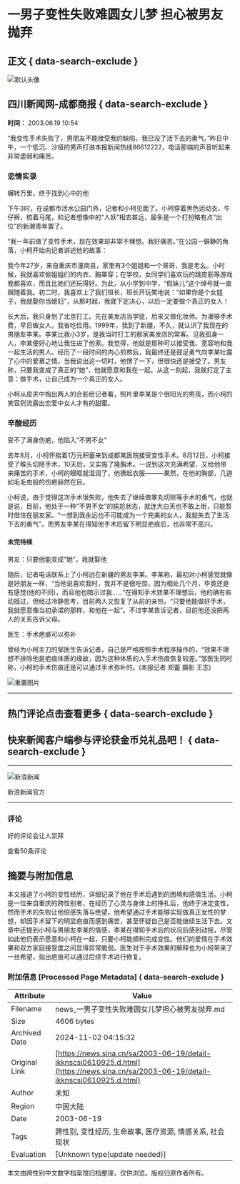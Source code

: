# 一男子变性失败难圆女儿梦 担心被男友抛弃

## 正文 { data-search-exclude }


![默认头像](https://n.sinaimg.cn/default/622af858/20181010/default_avatar.jpg)

## 四川新闻网-成都商报 { data-search-exclude }

**时间：** 2003.06.19 10:54

“我变性手术失败了，男朋友不能接受我的缺陷，我已没了活下去的勇气。”昨日中午，一个低沉、沙哑的男声打进本报新闻热线86612222，电话那端的声音听起来非常虚弱和痛苦。

### 恋情实录

辗转万里，终于找到心中的他

下午3时，在成都市活水公园门外，记者和小柯见面了。小柯穿着黑色运动衣、牛仔裤，梳着马尾，和记者想像中的“人妖”相去甚远，最多是一个打扮略有点“出位”的新潮青年罢了。

“我一年前做了变性手术，现在效果却非常不理想。我好痛苦。”在公园一僻静的角落，小柯开始向记者讲述他的故事：

我今年27岁，来自重庆市潼南县，家里有3个姐姐和一个哥哥，我是老幺。小时候，我就喜欢偷姐姐们的内衣、胸罩穿；在学校，女同学们喜欢玩的跳皮筋等游戏我都喜欢，而且比她们还玩得好。为此，从小学到中学，“假妹儿”这个绰号就一直跟随着我。初二时，我喜欢上了我们班长，班长开玩笑地说：“如果你是个女娃子，我就娶你当媳妇”，从那时起，我就下定决心，以后一定要做个真正的女人！

长大后，我只身到了北京打工。先在美发店当学徒，后来又做化妆师。为凑够手术费，早日做女人，我省吃俭用。1999年，我到了新疆，不久，就认识了我现在的男朋友李某。李某比我小3岁，是我当时打工的那家美发店的常客。见我孤身一人，李某便好心地让我住进了他家。我觉得，他就是那种可以接受我、宽容地和我一起生活的男人。经历了一段时间的内心煎熬后，我最终还是鼓足勇气向李某吐露了心中的爱慕之情。当我说出这一切时，他愣了一下，但很快还是接受了。男友称，只要我变成了真正的“她”，他就愿意和我在一起。从这一刻起，我就打定了主意：做手术，让自己成为一个真正的女人。

小柯从皮夹中掏出两人的合影给记者看，照片里李某是个很阳光的男孩，而小柯的笑容则流露出恋爱中女人才有的甜蜜。

### 辛酸经历

受不了满身伤疤，他陷入“不男不女”

去年8月，小柯怀揣着1万元积蓄来到成都某医院接受变性手术。8月12日，小柯接受了喉头切除手术，10天后，又实施了隆胸术。一说到这次充满希望、又给他带来痛苦的手术，小柯的眼眶就湿润了，他撩起衣服———果然，在他的胸部，几道如毛毛虫般的伤疤赫然在目。

小柯说，由于觉得这次手术很失败，他失去了继续做睾丸切除等手术的勇气，也就是说，目前，他处于一种“不男不女”的尴尬状态，就连大白天也不敢上街，只能暂时借住在朋友家。“一想到我永远也不可能成为一个完美的女人，我就失去了生活下去的勇气”。而男友李某在得知他手术后留下明显疤痕后，也非常不高兴。

#### 未完待续

男友：只要他能变成“她”，我就娶他

随后，记者电话联系上了小柯远在新疆的男友李某。李某称，最初对小柯感觉就像是好朋友一样，“当他说喜欢我时，我并不是很吃惊，因为相处几个月，毕竟还是有感觉(他的不同)，而且他也暗示过我……”在得知手术效果不理想后，他的确有些动摇过，但经过冷静思考，目前两人又恢复了从前的亲热，“只要他能做好手术，我就愿意像当初承诺的那样，和他在一起”。不过李某告诉记者，目前他还没把两人的关系告诉父母。

医生：手术疤痕可以弥补

曾经为小柯主刀的邹医生告诉记者，自己是严格按照手术程序操作的，“效果不理想不排除他是疤痕体质的缘故，因为这种体质的人手术伤痕恢复较差。”邹医生同时称，小柯的手术伤痕还是可以通过手术弥补的。(本报记者 郑蕾 摄影 王志)

![重要图片](https://n.sinaimg.cn/default/2fb77759/20151125/320X320.png)

---

## 热门评论点击查看更多 { data-search-exclude }

## 快来新闻客户端参与评论获金币兑礼品吧！ { data-search-exclude }

---

![新浪新闻](https://n.sinaimg.cn/default/80905340/20200331/sinalogo.png)

新浪新闻官方

---

### 评论

好的评论会让人崇拜

查看50条评论

## 摘要与附加信息

<!-- tcd_abstract -->
本文报道了小柯的变性经历，详细记录了他在手术后遇到的困境和感情生活。小柯是一位来自重庆的跨性别者，在经历了心灵与身体上的挣扎后，他终于决定变性，然而手术的失败让他倍感失落与绝望。他希望通过手术能够实现做真正女性的梦想，却因手术留下的明显疤痕而感到痛苦，甚至怀疑自己是否能继续生活下去。文章中还提到小柯与男朋友李某的情感，李某在得知手术后的状况后感到动摇，尽管如此他仍表示愿意和小柯在一起，只要小柯能顺利完成变性。他们的爱情在手术效果和双方家庭接受度之间显得异常脆弱。医生对于手术效果的解释也为小柯带来了一丝希望，指出疤痕可以通过后续手术进行修复。
<!-- tcd_abstract_end -->

### 附加信息 [Processed Page Metadata] { data-search-exclude }

| Attribute       | Value                                  |
|-----------------|----------------------------------------|
| Filename        | news_一男子变性失败难圆女儿梦担心被男友抛弃.md                             |
| Size            | 4606 bytes                           |
| Archived Date   | 2024-11-02 04:15:32                             |
| Original Link   | [https://news.sina.cn/sa/2003-06-19/detail-ikknscsi0610925.d.html](https://news.sina.cn/sa/2003-06-19/detail-ikknscsi0610925.d.html)                       |
| Author          | 未知                               |
| Region          | 中国大陆                               |
| Date            | 2003-06-19                                 |
| Tags            | 跨性别, 变性经历, 生命故事, 医疗资源, 情感关系, 社会现状                                 |
| Evaluation            | [Unknown type(update needed)]                                 |
<!-- tcd_table_end -->

本文由跨性别中文数字档案馆归档整理，仅供浏览。版权归原作者所有。
